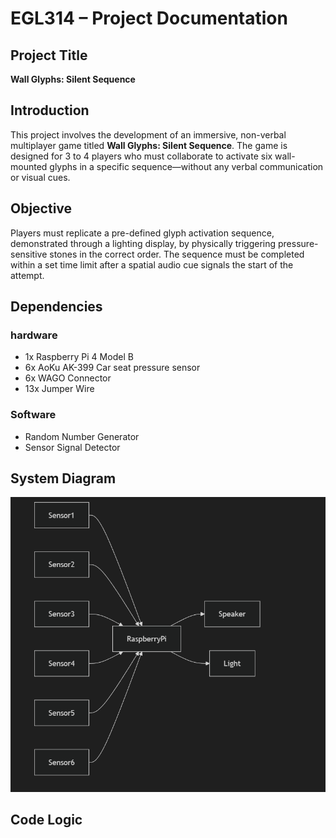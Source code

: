 # EGL314 – Project Documentation

## Project Title
**Wall Glyphs: Silent Sequence**

## Introduction
This project involves the development of an immersive, non-verbal multiplayer game titled **Wall Glyphs: Silent Sequence**. The game is designed for 3 to 4 players who must collaborate to activate six wall-mounted glyphs in a specific sequence—without any verbal communication or visual cues.

## Objective
Players must replicate a pre-defined glyph activation sequence, demonstrated through a lighting display, by physically triggering pressure-sensitive stones in the correct order. The sequence must be completed within a set time limit after a spatial audio cue signals the start of the attempt.

## Dependencies
### hardware
- 1x Raspberry Pi 4 Model B
- 6x AoKu AK-399 Car seat pressure sensor
- 6x WAGO Connector
- 13x Jumper Wire
   
### Software
- Random Number Generator
- Sensor Signal Detector 

## System Diagram
![System Diagram](AssetsFolder/system_diagram_test2.png)
## Code Logic
